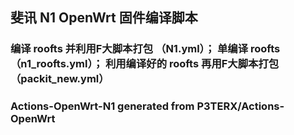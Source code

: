 
## 斐讯 N1 OpenWrt 固件编译脚本

### 编译 roofts 并利用F大脚本打包 （N1.yml）； 单编译 roofts （n1_roofts.yml）； 利用编译好的 roofts 再用F大脚本打包 （packit_new.yml）



### Actions-OpenWrt-N1 generated from P3TERX/Actions-OpenWrt
